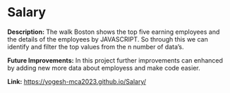 # Salary

**Description:** The walk Boston shows the top five earning employees and the details of the employees by JAVASCRIPT. 
So through this we can identify and filter the top values from the n number of data’s.

**Future Improvements:** In this project further improvements can enhanced by adding new more data about employess and make code easier.

**Link:** https://yogesh-mca2023.github.io/Salary/
